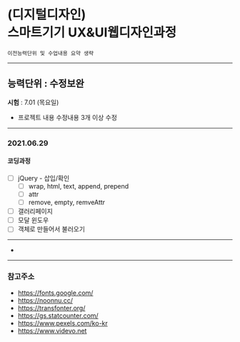 # (디지털디자인)  <br />스마트기기 UX&UI웹디자인과정

`이전능력단위 및 수업내용 요약 생략`

---

## 능력단위 : 수정보완

**시험** :  7.01 (목요일) 

- 프로젝트 내용 수정내용 3개 이상 수정

  


---

### 2021.06.29

#### 코딩과정

- [ ] jQuery - 삽입/확인
  - [ ] wrap, html, text, append, prepend
  - [ ] attr
  - [ ] remove, empty, remveAttr
- [ ] 갤러리페이지 
- [ ] 모달 윈도우
- [ ] 객체로 만들어서 불러오기

---

- 

---

### 참고주소

- https://fonts.google.com/
- https://noonnu.cc/
- https://transfonter.org/
- https://gs.statcounter.com/
- https://www.pexels.com/ko-kr
- https://www.videvo.net

